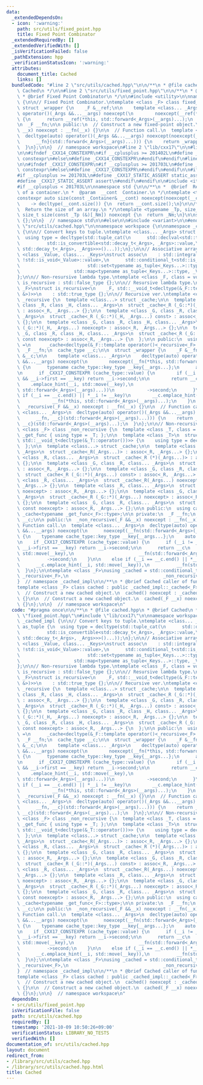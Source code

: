 ```yaml
---
data:
  _extendedDependsOn:
  - icon: ':warning:'
    path: src/utils/fixed_point.hpp
    title: Fixed Point Combinator
  _extendedRequiredBy: []
  _extendedVerifiedWith: []
  _isVerificationFailed: false
  _pathExtension: hpp
  _verificationStatusIcon: ':warning:'
  attributes:
    document_title: Cached
    links: []
  bundledCode: "#line 2 \"src/utils/cached.hpp\"\n\n/**\n * @file cached.hpp\n * @brief\
    \ Cached\n */\n\n#line 2 \"src/utils/fixed_point.hpp\"\n\n/**\n * @file fixed_point.hpp\n\
    \ * @brief Fixed Point Combinator\n */\n\n#include <utility>\n\nnamespace workspace\
    \ {\n\n// Fixed Point Combinator.\ntemplate <class _F> class fixed_point {\n \
    \ struct _wrapper {\n    _F &__ref;\n\n    template <class... _Args>\n    decltype(auto)\
    \ operator()(_Args &&...__args) noexcept(\n        noexcept(__ref(*this, std::forward<_Args>(__args)...)))\
    \ {\n      return __ref(*this, std::forward<_Args>(__args)...);\n    }\n  };\n\
    \n  _F __fn;\n\n public:\n  // Construct a new fixed-point object.\n  fixed_point(_F\
    \ __x) noexcept : __fn(__x) {}\n\n  // Function call.\n  template <class... _Args>\n\
    \  decltype(auto) operator()(_Args &&...__args) noexcept(noexcept(_wrapper{\n\
    \      __fn}(std::forward<_Args>(__args)...))) {\n    return _wrapper{__fn}(std::forward<_Args>(__args)...);\n\
    \  }\n};\n\n}  // namespace workspace\n#line 2 \"lib/cxx17\"\n\n#line 2 \"lib/cxx14\"\
    \n\n#ifndef _CXX14_CONSTEXPR\n#if __cplusplus >= 201402L\n#define _CXX14_CONSTEXPR\
    \ constexpr\n#else\n#define _CXX14_CONSTEXPR\n#endif\n#endif\n#line 4 \"lib/cxx17\"\
    \n\n#ifndef _CXX17_CONSTEXPR\n#if __cplusplus >= 201703L\n#define _CXX17_CONSTEXPR\
    \ constexpr\n#else\n#define _CXX17_CONSTEXPR\n#endif\n#endif\n\n#ifndef _CXX17_STATIC_ASSERT\n\
    #if __cplusplus >= 201703L\n#define _CXX17_STATIC_ASSERT static_assert\n#else\n\
    #define _CXX17_STATIC_ASSERT assert\n#endif\n#endif\n\n#include <iterator>\n\n\
    #if __cplusplus < 201703L\n\nnamespace std {\n\n/**\n *  @brief  Return the size\
    \ of a container.\n *  @param  __cont  Container.\n */\ntemplate <typename _Container>\n\
    constexpr auto size(const _Container& __cont) noexcept(noexcept(__cont.size()))\n\
    \    -> decltype(__cont.size()) {\n  return __cont.size();\n}\n\n/**\n *  @brief\
    \  Return the size of an array.\n */\ntemplate <typename _Tp, size_t _Nm>\nconstexpr\
    \ size_t size(const _Tp (&)[_Nm]) noexcept {\n  return _Nm;\n}\n\nstruct monostate\
    \ {};\n\n}  // namespace std\n\n#else\n\n#include <variant>\n\n#endif\n#line 10\
    \ \"src/utils/cached.hpp\"\n\nnamespace workspace {\n\nnamespace _cached_impl\
    \ {\n\n// Convert keys to tuple.\ntemplate <class... _Args> struct as_tuple {\n\
    \  using type = decltype(std::tuple_cat(\n      std::declval<std::tuple<std::conditional_t<\n\
    \          std::is_convertible<std::decay_t<_Args>, _Args>::value,\n         \
    \ std::decay_t<_Args>, _Args>>>()...));\n};\n\n// Associative array.\ntemplate\
    \ <class _Value, class... _Keys>\nstruct assoc\n    : std::integral_constant<int,\
    \ !std::is_void<_Value>::value>,\n      std::conditional_t<std::is_void<_Value>::value,\n\
    \                         std::set<typename as_tuple<_Keys...>::type>,\n     \
    \                    std::map<typename as_tuple<_Keys...>::type, _Value>> {\n\
    };\n\n// Non-resursive lambda type.\ntemplate <class _F, class = void> struct\
    \ is_recursive : std::false_type {};\n\n// Resursive lambda type.\ntemplate <class\
    \ _F>\nstruct is_recursive<\n    _F, std::__void_t<decltype(&_F::template operator()<fixed_point<_F>\
    \ &>)>>\n    : std::true_type {};\n\n// Recursive ver.\ntemplate <class _F> class\
    \ _recursive {\n  template <class...> struct _cache;\n\n  template <class _G,\
    \ class _R, class _H, class... _Args>\n  struct _cache<_R (_G::*)(_H, _Args...)>\
    \ : assoc<_R, _Args...> {};\n\n  template <class _G, class _R, class _H, class...\
    \ _Args>\n  struct _cache<_R (_G::*)(_H, _Args...) const> : assoc<_R, _Args...>\
    \ {};\n\n  template <class _G, class _R, class _H, class... _Args>\n  struct _cache<_R\
    \ (_G::*)(_H, _Args...) noexcept> : assoc<_R, _Args...> {};\n\n  template <class\
    \ _G, class _R, class _H, class... _Args>\n  struct _cache<_R (_G::*)(_H, _Args...)\
    \ const noexcept> : assoc<_R, _Args...> {\n  };\n\n public:\n  using cache_type\
    \ =\n      _cache<decltype(&_F::template operator()<_recursive<_F> &>)>;\n\n private:\n\
    \  _F __fn;\n  cache_type __c;\n\n  struct _wrapper {\n    _F &__fn;\n    cache_type\
    \ &__c;\n\n    template <class... _Args>\n    decltype(auto) operator()(_Args\
    \ &&...__args) noexcept(\n        noexcept(__fn(*this, std::forward<_Args>(__args)...)))\
    \ {\n      typename cache_type::key_type __key{__args...};\n      auto __i = __c.lower_bound(__key);\n\
    \n      if _CXX17_CONSTEXPR (cache_type::value) {\n        if (__i != __c.end()\
    \ && __i->first == __key) return __i->second;\n\n        return __c\n        \
    \    .emplace_hint(__i, std::move(__key),\n                          __fn(*this,\
    \ std::forward<_Args>(__args)...))\n            ->second;\n      }\n\n      else\
    \ if (__i == __c.end() || *__i != __key)\n        __c.emplace_hint(__i, std::move(__key)),\n\
    \            __fn(*this, std::forward<_Args>(__args)...);\n    }\n  };\n\n public:\n\
    \  _recursive(_F &&__x) noexcept : __fn(__x) {}\n\n  // Function call.\n  template\
    \ <class... _Args>\n  decltype(auto) operator()(_Args &&...__args) noexcept(noexcept(_wrapper{\n\
    \      __fn, __c}(std::forward<_Args>(__args)...))) {\n    return _wrapper{__fn,\
    \ __c}(std::forward<_Args>(__args)...);\n  }\n};\n\n// Non-recursive ver.\ntemplate\
    \ <class _F> class _non_recursive {\n  template <class _T, class = void> struct\
    \ _get_func { using type = _T; };\n\n  template <class _T>\n  struct _get_func<_T,\
    \ std::__void_t<decltype(&_T::operator())>> {\n    using type = decltype(&_T::operator());\n\
    \  };\n\n  template <class...> struct _cache;\n\n  template <class _R, class...\
    \ _Args>\n  struct _cache<_R(_Args...)> : assoc<_R, _Args...> {};\n\n  template\
    \ <class _R, class... _Args>\n  struct _cache<_R (*)(_Args...)> : assoc<_R, _Args...>\
    \ {};\n\n  template <class _G, class _R, class... _Args>\n  struct _cache<_R (_G::*)(_Args...)>\
    \ : assoc<_R, _Args...> {};\n\n  template <class _G, class _R, class... _Args>\n\
    \  struct _cache<_R (_G::*)(_Args...) const> : assoc<_R, _Args...> {};\n\n  template\
    \ <class _R, class... _Args>\n  struct _cache<_R(_Args...) noexcept> : assoc<_R,\
    \ _Args...> {};\n\n  template <class _R, class... _Args>\n  struct _cache<_R (*)(_Args...)\
    \ noexcept> : assoc<_R, _Args...> {};\n\n  template <class _G, class _R, class...\
    \ _Args>\n  struct _cache<_R (_G::*)(_Args...) noexcept> : assoc<_R, _Args...>\
    \ {};\n\n  template <class _G, class _R, class... _Args>\n  struct _cache<_R (_G::*)(_Args...)\
    \ const noexcept> : assoc<_R, _Args...> {};\n\n public:\n  using cache_type =\
    \ _cache<typename _get_func<_F>::type>;\n\n private:\n  _F __fn;\n  cache_type\
    \ __c;\n\n public:\n  _non_recursive(_F &&__x) noexcept : __fn(__x) {}\n\n  //\
    \ Function call.\n  template <class... _Args>\n  decltype(auto) operator()(_Args\
    \ &&...__args) noexcept(\n      noexcept(__fn(std::forward<_Args>(__args)...)))\
    \ {\n    typename cache_type::key_type __key{__args...};\n    auto __i = __c.lower_bound(__key);\n\
    \n    if _CXX17_CONSTEXPR (cache_type::value) {\n      if (__i != __c.end() &&\
    \ __i->first == __key) return __i->second;\n\n      return __c\n          .emplace_hint(__i,\
    \ std::move(__key),\n                        __fn(std::forward<_Args>(__args)...))\n\
    \          ->second;\n    }\n\n    else if (__i == __c.end() || *__i != __key)\n\
    \      __c.emplace_hint(__i, std::move(__key)),\n          __fn(std::forward<_Args>(__args)...);\n\
    \  }\n};\n\ntemplate <class _F>\nusing _cached = std::conditional_t<is_recursive<_F>::value,\
    \ _recursive<_F>,\n                                   _non_recursive<_F>>;\n\n\
    }  // namespace _cached_impl\n\n/**\n * @brief Cached caller of function\n */\n\
    template <class _F> class cached : public _cached_impl::_cached<_F> {\n public:\n\
    \  // Construct a new cached object.\n  cached() noexcept : _cached_impl::_cached<_F>(_F{})\
    \ {}\n\n  // Construct a new cached object.\n  cached(_F __x) noexcept : _cached_impl::_cached<_F>(std::move(__x))\
    \ {}\n};\n\n}  // namespace workspace\n"
  code: "#pragma once\n\n/**\n * @file cached.hpp\n * @brief Cached\n */\n\n#include\
    \ \"fixed_point.hpp\"\n#include \"lib/cxx17\"\n\nnamespace workspace {\n\nnamespace\
    \ _cached_impl {\n\n// Convert keys to tuple.\ntemplate <class... _Args> struct\
    \ as_tuple {\n  using type = decltype(std::tuple_cat(\n      std::declval<std::tuple<std::conditional_t<\n\
    \          std::is_convertible<std::decay_t<_Args>, _Args>::value,\n         \
    \ std::decay_t<_Args>, _Args>>>()...));\n};\n\n// Associative array.\ntemplate\
    \ <class _Value, class... _Keys>\nstruct assoc\n    : std::integral_constant<int,\
    \ !std::is_void<_Value>::value>,\n      std::conditional_t<std::is_void<_Value>::value,\n\
    \                         std::set<typename as_tuple<_Keys...>::type>,\n     \
    \                    std::map<typename as_tuple<_Keys...>::type, _Value>> {\n\
    };\n\n// Non-resursive lambda type.\ntemplate <class _F, class = void> struct\
    \ is_recursive : std::false_type {};\n\n// Resursive lambda type.\ntemplate <class\
    \ _F>\nstruct is_recursive<\n    _F, std::__void_t<decltype(&_F::template operator()<fixed_point<_F>\
    \ &>)>>\n    : std::true_type {};\n\n// Recursive ver.\ntemplate <class _F> class\
    \ _recursive {\n  template <class...> struct _cache;\n\n  template <class _G,\
    \ class _R, class _H, class... _Args>\n  struct _cache<_R (_G::*)(_H, _Args...)>\
    \ : assoc<_R, _Args...> {};\n\n  template <class _G, class _R, class _H, class...\
    \ _Args>\n  struct _cache<_R (_G::*)(_H, _Args...) const> : assoc<_R, _Args...>\
    \ {};\n\n  template <class _G, class _R, class _H, class... _Args>\n  struct _cache<_R\
    \ (_G::*)(_H, _Args...) noexcept> : assoc<_R, _Args...> {};\n\n  template <class\
    \ _G, class _R, class _H, class... _Args>\n  struct _cache<_R (_G::*)(_H, _Args...)\
    \ const noexcept> : assoc<_R, _Args...> {\n  };\n\n public:\n  using cache_type\
    \ =\n      _cache<decltype(&_F::template operator()<_recursive<_F> &>)>;\n\n private:\n\
    \  _F __fn;\n  cache_type __c;\n\n  struct _wrapper {\n    _F &__fn;\n    cache_type\
    \ &__c;\n\n    template <class... _Args>\n    decltype(auto) operator()(_Args\
    \ &&...__args) noexcept(\n        noexcept(__fn(*this, std::forward<_Args>(__args)...)))\
    \ {\n      typename cache_type::key_type __key{__args...};\n      auto __i = __c.lower_bound(__key);\n\
    \n      if _CXX17_CONSTEXPR (cache_type::value) {\n        if (__i != __c.end()\
    \ && __i->first == __key) return __i->second;\n\n        return __c\n        \
    \    .emplace_hint(__i, std::move(__key),\n                          __fn(*this,\
    \ std::forward<_Args>(__args)...))\n            ->second;\n      }\n\n      else\
    \ if (__i == __c.end() || *__i != __key)\n        __c.emplace_hint(__i, std::move(__key)),\n\
    \            __fn(*this, std::forward<_Args>(__args)...);\n    }\n  };\n\n public:\n\
    \  _recursive(_F &&__x) noexcept : __fn(__x) {}\n\n  // Function call.\n  template\
    \ <class... _Args>\n  decltype(auto) operator()(_Args &&...__args) noexcept(noexcept(_wrapper{\n\
    \      __fn, __c}(std::forward<_Args>(__args)...))) {\n    return _wrapper{__fn,\
    \ __c}(std::forward<_Args>(__args)...);\n  }\n};\n\n// Non-recursive ver.\ntemplate\
    \ <class _F> class _non_recursive {\n  template <class _T, class = void> struct\
    \ _get_func { using type = _T; };\n\n  template <class _T>\n  struct _get_func<_T,\
    \ std::__void_t<decltype(&_T::operator())>> {\n    using type = decltype(&_T::operator());\n\
    \  };\n\n  template <class...> struct _cache;\n\n  template <class _R, class...\
    \ _Args>\n  struct _cache<_R(_Args...)> : assoc<_R, _Args...> {};\n\n  template\
    \ <class _R, class... _Args>\n  struct _cache<_R (*)(_Args...)> : assoc<_R, _Args...>\
    \ {};\n\n  template <class _G, class _R, class... _Args>\n  struct _cache<_R (_G::*)(_Args...)>\
    \ : assoc<_R, _Args...> {};\n\n  template <class _G, class _R, class... _Args>\n\
    \  struct _cache<_R (_G::*)(_Args...) const> : assoc<_R, _Args...> {};\n\n  template\
    \ <class _R, class... _Args>\n  struct _cache<_R(_Args...) noexcept> : assoc<_R,\
    \ _Args...> {};\n\n  template <class _R, class... _Args>\n  struct _cache<_R (*)(_Args...)\
    \ noexcept> : assoc<_R, _Args...> {};\n\n  template <class _G, class _R, class...\
    \ _Args>\n  struct _cache<_R (_G::*)(_Args...) noexcept> : assoc<_R, _Args...>\
    \ {};\n\n  template <class _G, class _R, class... _Args>\n  struct _cache<_R (_G::*)(_Args...)\
    \ const noexcept> : assoc<_R, _Args...> {};\n\n public:\n  using cache_type =\
    \ _cache<typename _get_func<_F>::type>;\n\n private:\n  _F __fn;\n  cache_type\
    \ __c;\n\n public:\n  _non_recursive(_F &&__x) noexcept : __fn(__x) {}\n\n  //\
    \ Function call.\n  template <class... _Args>\n  decltype(auto) operator()(_Args\
    \ &&...__args) noexcept(\n      noexcept(__fn(std::forward<_Args>(__args)...)))\
    \ {\n    typename cache_type::key_type __key{__args...};\n    auto __i = __c.lower_bound(__key);\n\
    \n    if _CXX17_CONSTEXPR (cache_type::value) {\n      if (__i != __c.end() &&\
    \ __i->first == __key) return __i->second;\n\n      return __c\n          .emplace_hint(__i,\
    \ std::move(__key),\n                        __fn(std::forward<_Args>(__args)...))\n\
    \          ->second;\n    }\n\n    else if (__i == __c.end() || *__i != __key)\n\
    \      __c.emplace_hint(__i, std::move(__key)),\n          __fn(std::forward<_Args>(__args)...);\n\
    \  }\n};\n\ntemplate <class _F>\nusing _cached = std::conditional_t<is_recursive<_F>::value,\
    \ _recursive<_F>,\n                                   _non_recursive<_F>>;\n\n\
    }  // namespace _cached_impl\n\n/**\n * @brief Cached caller of function\n */\n\
    template <class _F> class cached : public _cached_impl::_cached<_F> {\n public:\n\
    \  // Construct a new cached object.\n  cached() noexcept : _cached_impl::_cached<_F>(_F{})\
    \ {}\n\n  // Construct a new cached object.\n  cached(_F __x) noexcept : _cached_impl::_cached<_F>(std::move(__x))\
    \ {}\n};\n\n}  // namespace workspace\n"
  dependsOn:
  - src/utils/fixed_point.hpp
  isVerificationFile: false
  path: src/utils/cached.hpp
  requiredBy: []
  timestamp: '2021-10-09 10:50:26+09:00'
  verificationStatus: LIBRARY_NO_TESTS
  verifiedWith: []
documentation_of: src/utils/cached.hpp
layout: document
redirect_from:
- /library/src/utils/cached.hpp
- /library/src/utils/cached.hpp.html
title: Cached
---
```

